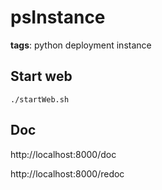 # psInstance
**tags**: python deployment instance


## Start web

```
./startWeb.sh
```

## Doc

http://localhost:8000/doc

http://localhost:8000/redoc